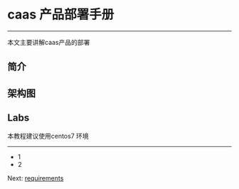 # caas 产品部署手册

---

本文主要讲解caas产品的部署

## 简介

## 架构图

## Labs

本教程建议使用centos7 环境

---

* 1
* 2

Next: [requirements](/requirements.md)



